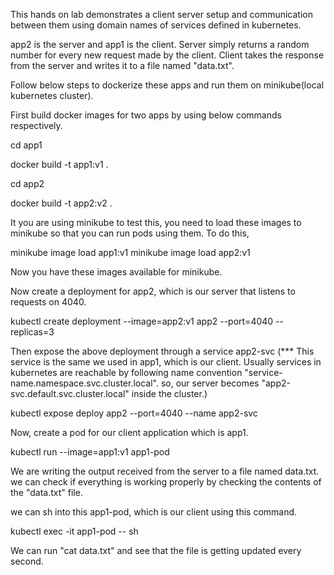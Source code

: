 This hands on lab demonstrates a client server setup and communication between them using domain names of services defined in kubernetes.

app2 is the server and app1 is the client. Server simply returns a random number for every new request made by the client. Client takes the response from the server and writes it to a file named "data.txt". 

Follow below steps to dockerize these apps and run them on minikube(local kubernetes cluster).

First build docker images for two apps by using below commands respectively.

cd app1

docker build -t app1:v1 .

cd app2

docker build -t app2:v2 .

It you are using minikube to test this, you need to load these images to minikube so that you can run pods using them.  To do this,

minikube image load app1:v1
minikube image load app2:v1

Now you have these images available for minikube.

Now create a deployment for app2, which is our server that listens to requests on 4040.

kubectl create deployment --image=app2:v1 app2 --port=4040 --replicas=3

Then expose the above deployment through a service app2-svc (*** This service is the same we used in app1, which is our client. Usually services in kubernetes are reachable by following name convention "service-name.namespace.svc.cluster.local". so, our server becomes "app2-svc.default.svc.cluster.local" inside the cluster.)

kubectl expose deploy app2 --port=4040 --name app2-svc

Now, create a pod for our client application which is app1.

kubectl run --image=app1:v1 app1-pod

We are writing the output received from the server to a file named data.txt. we can check if everything is working properly by checking the contents of the "data.txt" file.

we can sh into this app1-pod, which is our client using this command.

kubectl exec -it app1-pod -- sh

We can run "cat data.txt" and see that the file is getting updated every second.



